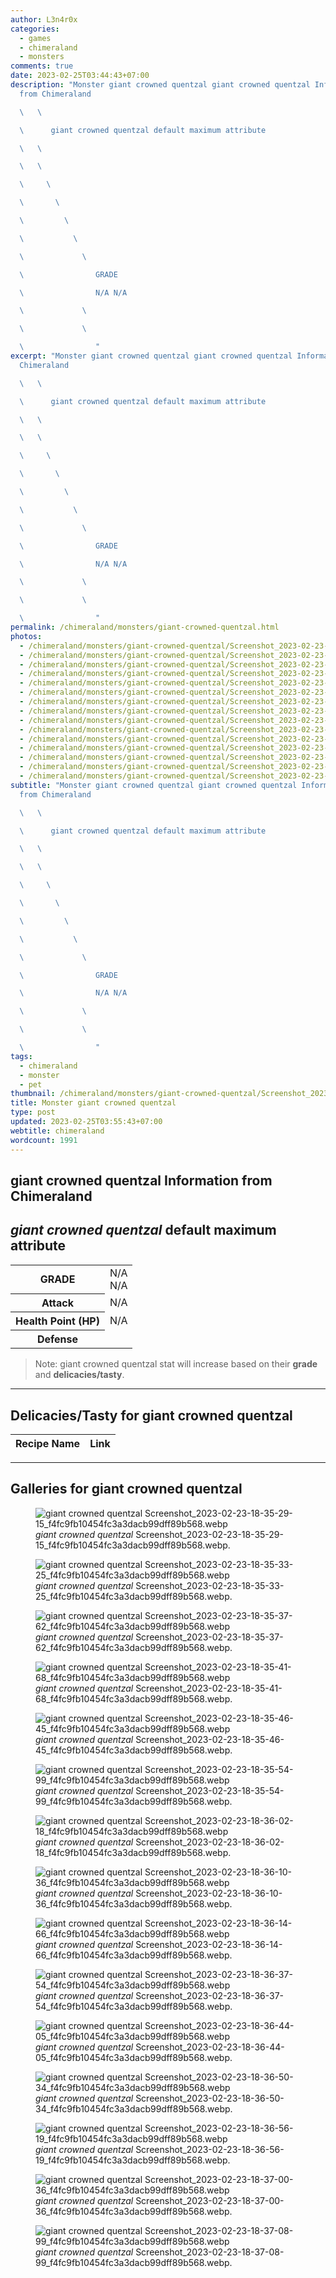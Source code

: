 ```yaml
---
author: L3n4r0x
categories:
  - games
  - chimeraland
  - monsters
comments: true
date: 2023-02-25T03:44:43+07:00
description: "Monster giant crowned quentzal giant crowned quentzal Information
  from Chimeraland

  \   \ 

  \      giant crowned quentzal default maximum attribute

  \   \ 

  \   \ 

  \     \ 

  \       \ 

  \         \ 

  \           \ 

  \             \ 

  \                GRADE

  \                N/A N/A

  \             \ 

  \             \ 

  \                "
excerpt: "Monster giant crowned quentzal giant crowned quentzal Information from
  Chimeraland

  \   \ 

  \      giant crowned quentzal default maximum attribute

  \   \ 

  \   \ 

  \     \ 

  \       \ 

  \         \ 

  \           \ 

  \             \ 

  \                GRADE

  \                N/A N/A

  \             \ 

  \             \ 

  \                "
permalink: /chimeraland/monsters/giant-crowned-quentzal.html
photos:
  - /chimeraland/monsters/giant-crowned-quentzal/Screenshot_2023-02-23-18-35-29-15_f4fc9fb10454fc3a3dacb99dff89b568.webp
  - /chimeraland/monsters/giant-crowned-quentzal/Screenshot_2023-02-23-18-35-33-25_f4fc9fb10454fc3a3dacb99dff89b568.webp
  - /chimeraland/monsters/giant-crowned-quentzal/Screenshot_2023-02-23-18-35-37-62_f4fc9fb10454fc3a3dacb99dff89b568.webp
  - /chimeraland/monsters/giant-crowned-quentzal/Screenshot_2023-02-23-18-35-41-68_f4fc9fb10454fc3a3dacb99dff89b568.webp
  - /chimeraland/monsters/giant-crowned-quentzal/Screenshot_2023-02-23-18-35-46-45_f4fc9fb10454fc3a3dacb99dff89b568.webp
  - /chimeraland/monsters/giant-crowned-quentzal/Screenshot_2023-02-23-18-35-54-99_f4fc9fb10454fc3a3dacb99dff89b568.webp
  - /chimeraland/monsters/giant-crowned-quentzal/Screenshot_2023-02-23-18-36-02-18_f4fc9fb10454fc3a3dacb99dff89b568.webp
  - /chimeraland/monsters/giant-crowned-quentzal/Screenshot_2023-02-23-18-36-10-36_f4fc9fb10454fc3a3dacb99dff89b568.webp
  - /chimeraland/monsters/giant-crowned-quentzal/Screenshot_2023-02-23-18-36-14-66_f4fc9fb10454fc3a3dacb99dff89b568.webp
  - /chimeraland/monsters/giant-crowned-quentzal/Screenshot_2023-02-23-18-36-37-54_f4fc9fb10454fc3a3dacb99dff89b568.webp
  - /chimeraland/monsters/giant-crowned-quentzal/Screenshot_2023-02-23-18-36-44-05_f4fc9fb10454fc3a3dacb99dff89b568.webp
  - /chimeraland/monsters/giant-crowned-quentzal/Screenshot_2023-02-23-18-36-50-34_f4fc9fb10454fc3a3dacb99dff89b568.webp
  - /chimeraland/monsters/giant-crowned-quentzal/Screenshot_2023-02-23-18-36-56-19_f4fc9fb10454fc3a3dacb99dff89b568.webp
  - /chimeraland/monsters/giant-crowned-quentzal/Screenshot_2023-02-23-18-37-00-36_f4fc9fb10454fc3a3dacb99dff89b568.webp
  - /chimeraland/monsters/giant-crowned-quentzal/Screenshot_2023-02-23-18-37-08-99_f4fc9fb10454fc3a3dacb99dff89b568.webp
subtitle: "Monster giant crowned quentzal giant crowned quentzal Information
  from Chimeraland

  \   \ 

  \      giant crowned quentzal default maximum attribute

  \   \ 

  \   \ 

  \     \ 

  \       \ 

  \         \ 

  \           \ 

  \             \ 

  \                GRADE

  \                N/A N/A

  \             \ 

  \             \ 

  \                "
tags:
  - chimeraland
  - monster
  - pet
thumbnail: /chimeraland/monsters/giant-crowned-quentzal/Screenshot_2023-02-23-18-35-29-15_f4fc9fb10454fc3a3dacb99dff89b568.webp
title: Monster giant crowned quentzal
type: post
updated: 2023-02-25T03:55:43+07:00
webtitle: chimeraland
wordcount: 1991
---
```


<link
  rel="stylesheet"
  href="https://rawcdn.githack.com/dimaslanjaka/Web-Manajemen/870a349/css/bootstrap-5-3-0-alpha3-wrapper.css"
/>
<section id="bootstrap-wrapper">
  <div data-bs-theme="dark">
    <h2>giant crowned quentzal Information from Chimeraland</h2>
    <h2 id="attribute">
      <i>giant crowned quentzal</i> default maximum attribute
    </h2>
    <div class="row">
      <div class="col mb-2">
        <div class="card">
          <div class="card-body">
            <table>
              <tr>
                <th>GRADE</th>
                <td>N/A <br />N/A</td>
              </tr>
              <tr>
                <th>Attack</th>
                <td>N/A</td>
              </tr>
              <tr>
                <th>Health Point (HP)</th>
                <td>N/A</td>
              </tr>
              <tr>
                <th>Defense</th>
                <td></td>
              </tr>
            </table>
          </div>
        </div>
      </div>
    </div>
    <blockquote class="bd-callout bd-callout-warning">
      Note: giant crowned quentzal stat will increase based on their
      <b>grade</b> and <b>delicacies/tasty</b>.
    </blockquote>
    <hr />
    <h2 id="delicacies">Delicacies/Tasty for giant crowned quentzal</h2>
    <div class="card">
      <div class="card-body">
        <div class="table-responsive">
          <table class="table table-striped">
            <thead>
              <tr>
                <th>Recipe Name</th>
                <th>Link</th>
              </tr>
            </thead>
            <tbody></tbody>
          </table>
        </div>
      </div>
    </div>
    <hr />
    <div id="gallery">
      <h2>Galleries for giant crowned quentzal</h2>
      <div class="row">
        <div class="col-lg-6 col-12">
          <figure>
            <img
              src="https://www.webmanajemen.com/chimeraland/monsters/giant-crowned-quentzal/Screenshot_2023-02-23-18-35-29-15_f4fc9fb10454fc3a3dacb99dff89b568.webp"
              alt="giant crowned quentzal Screenshot_2023-02-23-18-35-29-15_f4fc9fb10454fc3a3dacb99dff89b568.webp"
            />
            <figcaption style="word-wrap: break-word">
              <i>giant crowned quentzal</i>
              Screenshot_2023-02-23-18-35-29-15_f4fc9fb10454fc3a3dacb99dff89b568.webp.
            </figcaption>
          </figure>
        </div>
        <div class="col-lg-6 col-12">
          <figure>
            <img
              src="https://www.webmanajemen.com/chimeraland/monsters/giant-crowned-quentzal/Screenshot_2023-02-23-18-35-33-25_f4fc9fb10454fc3a3dacb99dff89b568.webp"
              alt="giant crowned quentzal Screenshot_2023-02-23-18-35-33-25_f4fc9fb10454fc3a3dacb99dff89b568.webp"
            />
            <figcaption style="word-wrap: break-word">
              <i>giant crowned quentzal</i>
              Screenshot_2023-02-23-18-35-33-25_f4fc9fb10454fc3a3dacb99dff89b568.webp.
            </figcaption>
          </figure>
        </div>
        <div class="col-lg-6 col-12">
          <figure>
            <img
              src="https://www.webmanajemen.com/chimeraland/monsters/giant-crowned-quentzal/Screenshot_2023-02-23-18-35-37-62_f4fc9fb10454fc3a3dacb99dff89b568.webp"
              alt="giant crowned quentzal Screenshot_2023-02-23-18-35-37-62_f4fc9fb10454fc3a3dacb99dff89b568.webp"
            />
            <figcaption style="word-wrap: break-word">
              <i>giant crowned quentzal</i>
              Screenshot_2023-02-23-18-35-37-62_f4fc9fb10454fc3a3dacb99dff89b568.webp.
            </figcaption>
          </figure>
        </div>
        <div class="col-lg-6 col-12">
          <figure>
            <img
              src="https://www.webmanajemen.com/chimeraland/monsters/giant-crowned-quentzal/Screenshot_2023-02-23-18-35-41-68_f4fc9fb10454fc3a3dacb99dff89b568.webp"
              alt="giant crowned quentzal Screenshot_2023-02-23-18-35-41-68_f4fc9fb10454fc3a3dacb99dff89b568.webp"
            />
            <figcaption style="word-wrap: break-word">
              <i>giant crowned quentzal</i>
              Screenshot_2023-02-23-18-35-41-68_f4fc9fb10454fc3a3dacb99dff89b568.webp.
            </figcaption>
          </figure>
        </div>
        <div class="col-lg-6 col-12">
          <figure>
            <img
              src="https://www.webmanajemen.com/chimeraland/monsters/giant-crowned-quentzal/Screenshot_2023-02-23-18-35-46-45_f4fc9fb10454fc3a3dacb99dff89b568.webp"
              alt="giant crowned quentzal Screenshot_2023-02-23-18-35-46-45_f4fc9fb10454fc3a3dacb99dff89b568.webp"
            />
            <figcaption style="word-wrap: break-word">
              <i>giant crowned quentzal</i>
              Screenshot_2023-02-23-18-35-46-45_f4fc9fb10454fc3a3dacb99dff89b568.webp.
            </figcaption>
          </figure>
        </div>
        <div class="col-lg-6 col-12">
          <figure>
            <img
              src="https://www.webmanajemen.com/chimeraland/monsters/giant-crowned-quentzal/Screenshot_2023-02-23-18-35-54-99_f4fc9fb10454fc3a3dacb99dff89b568.webp"
              alt="giant crowned quentzal Screenshot_2023-02-23-18-35-54-99_f4fc9fb10454fc3a3dacb99dff89b568.webp"
            />
            <figcaption style="word-wrap: break-word">
              <i>giant crowned quentzal</i>
              Screenshot_2023-02-23-18-35-54-99_f4fc9fb10454fc3a3dacb99dff89b568.webp.
            </figcaption>
          </figure>
        </div>
        <div class="col-lg-6 col-12">
          <figure>
            <img
              src="https://www.webmanajemen.com/chimeraland/monsters/giant-crowned-quentzal/Screenshot_2023-02-23-18-36-02-18_f4fc9fb10454fc3a3dacb99dff89b568.webp"
              alt="giant crowned quentzal Screenshot_2023-02-23-18-36-02-18_f4fc9fb10454fc3a3dacb99dff89b568.webp"
            />
            <figcaption style="word-wrap: break-word">
              <i>giant crowned quentzal</i>
              Screenshot_2023-02-23-18-36-02-18_f4fc9fb10454fc3a3dacb99dff89b568.webp.
            </figcaption>
          </figure>
        </div>
        <div class="col-lg-6 col-12">
          <figure>
            <img
              src="https://www.webmanajemen.com/chimeraland/monsters/giant-crowned-quentzal/Screenshot_2023-02-23-18-36-10-36_f4fc9fb10454fc3a3dacb99dff89b568.webp"
              alt="giant crowned quentzal Screenshot_2023-02-23-18-36-10-36_f4fc9fb10454fc3a3dacb99dff89b568.webp"
            />
            <figcaption style="word-wrap: break-word">
              <i>giant crowned quentzal</i>
              Screenshot_2023-02-23-18-36-10-36_f4fc9fb10454fc3a3dacb99dff89b568.webp.
            </figcaption>
          </figure>
        </div>
        <div class="col-lg-6 col-12">
          <figure>
            <img
              src="https://www.webmanajemen.com/chimeraland/monsters/giant-crowned-quentzal/Screenshot_2023-02-23-18-36-14-66_f4fc9fb10454fc3a3dacb99dff89b568.webp"
              alt="giant crowned quentzal Screenshot_2023-02-23-18-36-14-66_f4fc9fb10454fc3a3dacb99dff89b568.webp"
            />
            <figcaption style="word-wrap: break-word">
              <i>giant crowned quentzal</i>
              Screenshot_2023-02-23-18-36-14-66_f4fc9fb10454fc3a3dacb99dff89b568.webp.
            </figcaption>
          </figure>
        </div>
        <div class="col-lg-6 col-12">
          <figure>
            <img
              src="https://www.webmanajemen.com/chimeraland/monsters/giant-crowned-quentzal/Screenshot_2023-02-23-18-36-37-54_f4fc9fb10454fc3a3dacb99dff89b568.webp"
              alt="giant crowned quentzal Screenshot_2023-02-23-18-36-37-54_f4fc9fb10454fc3a3dacb99dff89b568.webp"
            />
            <figcaption style="word-wrap: break-word">
              <i>giant crowned quentzal</i>
              Screenshot_2023-02-23-18-36-37-54_f4fc9fb10454fc3a3dacb99dff89b568.webp.
            </figcaption>
          </figure>
        </div>
        <div class="col-lg-6 col-12">
          <figure>
            <img
              src="https://www.webmanajemen.com/chimeraland/monsters/giant-crowned-quentzal/Screenshot_2023-02-23-18-36-44-05_f4fc9fb10454fc3a3dacb99dff89b568.webp"
              alt="giant crowned quentzal Screenshot_2023-02-23-18-36-44-05_f4fc9fb10454fc3a3dacb99dff89b568.webp"
            />
            <figcaption style="word-wrap: break-word">
              <i>giant crowned quentzal</i>
              Screenshot_2023-02-23-18-36-44-05_f4fc9fb10454fc3a3dacb99dff89b568.webp.
            </figcaption>
          </figure>
        </div>
        <div class="col-lg-6 col-12">
          <figure>
            <img
              src="https://www.webmanajemen.com/chimeraland/monsters/giant-crowned-quentzal/Screenshot_2023-02-23-18-36-50-34_f4fc9fb10454fc3a3dacb99dff89b568.webp"
              alt="giant crowned quentzal Screenshot_2023-02-23-18-36-50-34_f4fc9fb10454fc3a3dacb99dff89b568.webp"
            />
            <figcaption style="word-wrap: break-word">
              <i>giant crowned quentzal</i>
              Screenshot_2023-02-23-18-36-50-34_f4fc9fb10454fc3a3dacb99dff89b568.webp.
            </figcaption>
          </figure>
        </div>
        <div class="col-lg-6 col-12">
          <figure>
            <img
              src="https://www.webmanajemen.com/chimeraland/monsters/giant-crowned-quentzal/Screenshot_2023-02-23-18-36-56-19_f4fc9fb10454fc3a3dacb99dff89b568.webp"
              alt="giant crowned quentzal Screenshot_2023-02-23-18-36-56-19_f4fc9fb10454fc3a3dacb99dff89b568.webp"
            />
            <figcaption style="word-wrap: break-word">
              <i>giant crowned quentzal</i>
              Screenshot_2023-02-23-18-36-56-19_f4fc9fb10454fc3a3dacb99dff89b568.webp.
            </figcaption>
          </figure>
        </div>
        <div class="col-lg-6 col-12">
          <figure>
            <img
              src="https://www.webmanajemen.com/chimeraland/monsters/giant-crowned-quentzal/Screenshot_2023-02-23-18-37-00-36_f4fc9fb10454fc3a3dacb99dff89b568.webp"
              alt="giant crowned quentzal Screenshot_2023-02-23-18-37-00-36_f4fc9fb10454fc3a3dacb99dff89b568.webp"
            />
            <figcaption style="word-wrap: break-word">
              <i>giant crowned quentzal</i>
              Screenshot_2023-02-23-18-37-00-36_f4fc9fb10454fc3a3dacb99dff89b568.webp.
            </figcaption>
          </figure>
        </div>
        <div class="col-lg-6 col-12">
          <figure>
            <img
              src="https://www.webmanajemen.com/chimeraland/monsters/giant-crowned-quentzal/Screenshot_2023-02-23-18-37-08-99_f4fc9fb10454fc3a3dacb99dff89b568.webp"
              alt="giant crowned quentzal Screenshot_2023-02-23-18-37-08-99_f4fc9fb10454fc3a3dacb99dff89b568.webp"
            />
            <figcaption style="word-wrap: break-word">
              <i>giant crowned quentzal</i>
              Screenshot_2023-02-23-18-37-08-99_f4fc9fb10454fc3a3dacb99dff89b568.webp.
            </figcaption>
          </figure>
        </div>
      </div>
    </div>
  </div>
</section>